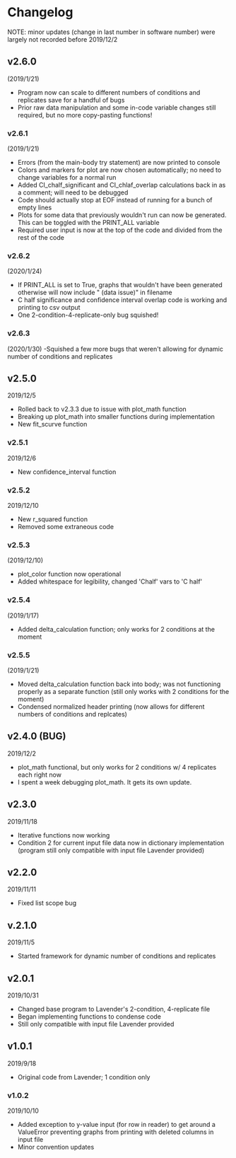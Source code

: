 # Changelog
NOTE: minor updates (change in last number in software number) were largely not recorded before 2019/12/2

## v2.6.0
(2019/1/21)
- Program now can scale to different numbers of conditions and replicates save for a handful of bugs
- Prior raw data manipulation and some in-code variable changes still required, but no more copy-pasting functions!

### v2.6.1
(2019/1/21)
- Errors (from the main-body try statement) are now printed to console
- Colors and markers for plot are now chosen automatically; no need to change variables for a normal run
- Added CI_chalf_significant and CI_chlaf_overlap calculations back in as a comment; will need to be debugged
- Code should actually stop at EOF instead of running for a bunch of empty lines
- Plots for some data that previously wouldn't run can now be generated. This can be toggled with the PRINT_ALL variable
- Required user input is now at the top of the code and divided from the rest of the code

### v2.6.2
(2020/1/24)
- If PRINT_ALL is set to True, graphs that wouldn't have been generated otherwise will now include " (data issue)" in filename
- C half significance and confidence interval overlap code is working and printing to csv output
- One 2-condition-4-replicate-only bug squished!

### v2.6.3
(2020/1/30)
-Squished a few more bugs that weren't allowing for dynamic number of conditions and replicates

## v2.5.0
2019/12/5
- Rolled back to v2.3.3 due to issue with plot_math function
- Breaking up plot_math into smaller functions during implementation
- New fit_scurve function

### v2.5.1
2019/12/6
- New confidence_interval function

### v2.5.2
2019/12/10
- New r_squared function
- Removed some extraneous code

### v2.5.3
(2019/12/10)
- plot_color function now operational
- Added whitespace for legibility, changed 'Chalf' vars to 'C half'

### v2.5.4
(2019/1/17)
- Added delta_calculation function; only works for 2 conditions at the moment

### v2.5.5
(2019/1/21)
- Moved delta_calculation function back into body; was not functioning properly as a separate function (still only works with 2 conditions for the moment)
- Condensed normalized header printing (now allows for different numbers of conditions and replcates)

## v2.4.0 (BUG)
2019/12/2
- plot_math functional, but only works for 2 conditions w/ 4 replicates each right now
- I spent a week debugging plot_math. It gets its own update.

## v2.3.0
2019/11/18
- Iterative functions now working
- Condition 2 for current input file data now in dictionary implementation (program still only compatible with input file Lavender provided)

## v2.2.0
2019/11/11
- Fixed list scope bug

## v.2.1.0
2019/11/5
- Started framework for dynamic number of conditions and replicates

## v2.0.1
2019/10/31
- Changed base program to Lavender's 2-condition, 4-replicate file
- Began implementing functions to condense code
- Still only compatible with input file Lavender provided

## v1.0.1
2019/9/18
- Original code from Lavender; 1 condition only
### v1.0.2
2019/10/10
- Added exception to y-value input (for row in reader) to get around a ValueError preventing graphs from printing with deleted columns in input file
- Minor convention updates
